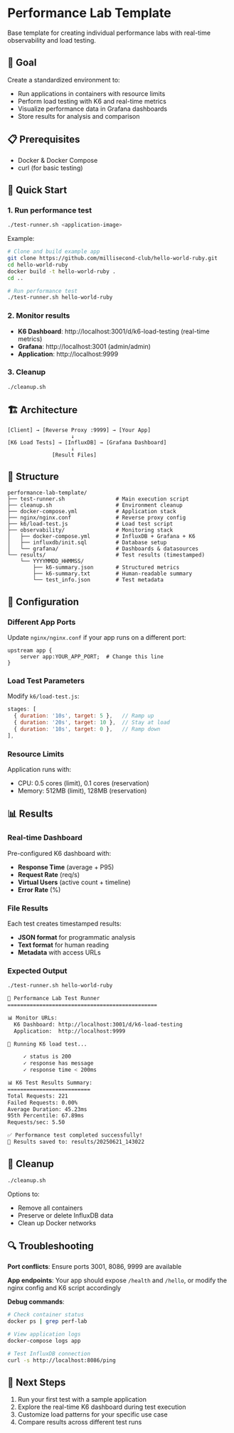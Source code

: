 # Performance Lab Template

Base template for creating individual performance labs with real-time observability and load testing.

## 🎯 Goal

Create a standardized environment to:
- Run applications in containers with resource limits
- Perform load testing with K6 and real-time metrics
- Visualize performance data in Grafana dashboards
- Store results for analysis and comparison

## 📋 Prerequisites

- Docker & Docker Compose
- curl (for basic testing)

## 🚀 Quick Start

### 1. Run performance test
```bash
./test-runner.sh <application-image>
```

Example:
```bash
# Clone and build example app
git clone https://github.com/millisecond-club/hello-world-ruby.git
cd hello-world-ruby
docker build -t hello-world-ruby .
cd ..

# Run performance test
./test-runner.sh hello-world-ruby
```

### 2. Monitor results
- **K6 Dashboard**: http://localhost:3001/d/k6-load-testing (real-time metrics)
- **Grafana**: http://localhost:3001 (admin/admin)
- **Application**: http://localhost:9999

### 3. Cleanup
```bash
./cleanup.sh
```

## 🏗️ Architecture

```
[Client] → [Reverse Proxy :9999] → [Your App]
                    ↓
[K6 Load Tests] → [InfluxDB] → [Grafana Dashboard]
                    ↓
              [Result Files]
```

## 📁 Structure

```
performance-lab-template/
├── test-runner.sh                # Main execution script
├── cleanup.sh                    # Environment cleanup
├── docker-compose.yml            # Application stack
├── nginx/nginx.conf              # Reverse proxy config
├── k6/load-test.js               # Load test script
├── observability/                # Monitoring stack
│   ├── docker-compose.yml        # InfluxDB + Grafana + K6
│   ├── influxdb/init.sql         # Database setup
│   └── grafana/                  # Dashboards & datasources
└── results/                      # Test results (timestamped)
    └── YYYYMMDD_HHMMSS/
        ├── k6-summary.json       # Structured metrics
        ├── k6-summary.txt        # Human-readable summary
        └── test_info.json        # Test metadata
```

## 🔧 Configuration

### Different App Ports
Update `nginx/nginx.conf` if your app runs on a different port:
```nginx
upstream app {
    server app:YOUR_APP_PORT;  # Change this line
}
```

### Load Test Parameters
Modify `k6/load-test.js`:
```javascript
stages: [
  { duration: '10s', target: 5 },   // Ramp up
  { duration: '20s', target: 10 },  // Stay at load
  { duration: '10s', target: 0 },   // Ramp down
],
```

### Resource Limits
Application runs with:
- CPU: 0.5 cores (limit), 0.1 cores (reservation)
- Memory: 512MB (limit), 128MB (reservation)

## 📊 Results

### Real-time Dashboard
Pre-configured K6 dashboard with:
- **Response Time** (average + P95)
- **Request Rate** (req/s)
- **Virtual Users** (active count + timeline)
- **Error Rate** (%)

### File Results
Each test creates timestamped results:
- **JSON format** for programmatic analysis
- **Text format** for human reading
- **Metadata** with access URLs

### Expected Output
```bash
./test-runner.sh hello-world-ruby

🚀 Performance Lab Test Runner
===============================================

📊 Monitor URLs:
  K6 Dashboard: http://localhost:3001/d/k6-load-testing
  Application:  http://localhost:9999

🚀 Running K6 load test...

     ✓ status is 200
     ✓ response has message
     ✓ response time < 200ms

📊 K6 Test Results Summary:
==========================
Total Requests: 221
Failed Requests: 0.00%
Average Duration: 45.23ms
95th Percentile: 67.89ms
Requests/sec: 5.50

✅ Performance test completed successfully!
📁 Results saved to: results/20250621_143022
```

## 🧹 Cleanup

```bash
./cleanup.sh
```

Options to:
- Remove all containers
- Preserve or delete InfluxDB data
- Clean up Docker networks

## 🔍 Troubleshooting

**Port conflicts**: Ensure ports 3001, 8086, 9999 are available

**App endpoints**: Your app should expose `/health` and `/hello`, or modify the nginx config and K6 script accordingly

**Debug commands**:
```bash
# Check container status
docker ps | grep perf-lab

# View application logs
docker-compose logs app

# Test InfluxDB connection
curl -s http://localhost:8086/ping
```

## 🎯 Next Steps

1. Run your first test with a sample application
2. Explore the real-time K6 dashboard during test execution
3. Customize load patterns for your specific use case
4. Compare results across different test runs